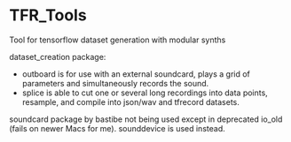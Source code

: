 # TFR_Tools
Tool for tensorflow dataset generation with modular synths

dataset_creation package:
- outboard is for use with an external soundcard, plays a grid of parameters and simultaneously records the sound.
- splice is able to cut one or several long recordings into data points, resample, and compile into json/wav and tfrecord datasets.

soundcard package by bastibe not being used except in deprecated io_old (fails on newer Macs for me). sounddevice is used instead.
